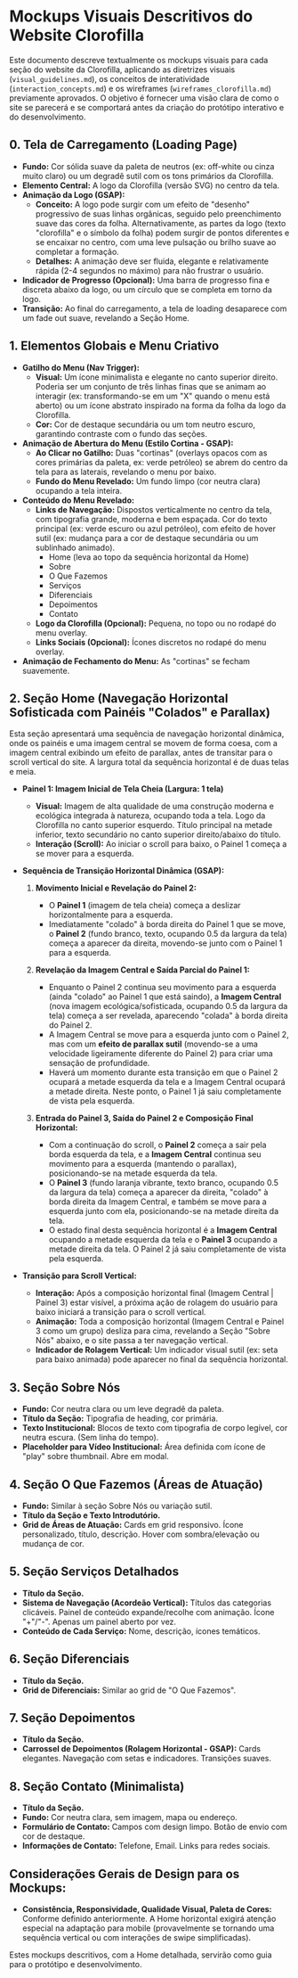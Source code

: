 # Mockups Visuais Descritivos do Website Clorofilla

Este documento descreve textualmente os mockups visuais para cada seção do website da Clorofilla, aplicando as diretrizes visuais (`visual_guidelines.md`), os conceitos de interatividade (`interaction_concepts.md`) e os wireframes (`wireframes_clorofilla.md`) previamente aprovados. O objetivo é fornecer uma visão clara de como o site se parecerá e se comportará antes da criação do protótipo interativo e do desenvolvimento.

## 0. Tela de Carregamento (Loading Page)

*   **Fundo:** Cor sólida suave da paleta de neutros (ex: off-white ou cinza muito claro) ou um degradê sutil com os tons primários da Clorofilla.
*   **Elemento Central:** A logo da Clorofilla (versão SVG) no centro da tela.
*   **Animação da Logo (GSAP):**
    *   **Conceito:** A logo pode surgir com um efeito de "desenho" progressivo de suas linhas orgânicas, seguido pelo preenchimento suave das cores da folha. Alternativamente, as partes da logo (texto "clorofilla" e o símbolo da folha) podem surgir de pontos diferentes e se encaixar no centro, com uma leve pulsação ou brilho suave ao completar a formação.
    *   **Detalhes:** A animação deve ser fluida, elegante e relativamente rápida (2-4 segundos no máximo) para não frustrar o usuário.
*   **Indicador de Progresso (Opcional):** Uma barra de progresso fina e discreta abaixo da logo, ou um círculo que se completa em torno da logo.
*   **Transição:** Ao final do carregamento, a tela de loading desaparece com um fade out suave, revelando a Seção Home.

## 1. Elementos Globais e Menu Criativo

*   **Gatilho do Menu (Nav Trigger):**
    *   **Visual:** Um ícone minimalista e elegante no canto superior direito. Poderia ser um conjunto de três linhas finas que se animam ao interagir (ex: transformando-se em um "X" quando o menu está aberto) ou um ícone abstrato inspirado na forma da folha da logo da Clorofilla.
    *   **Cor:** Cor de destaque secundária ou um tom neutro escuro, garantindo contraste com o fundo das seções.
*   **Animação de Abertura do Menu (Estilo Cortina - GSAP):**
    *   **Ao Clicar no Gatilho:** Duas "cortinas" (overlays opacos com as cores primárias da paleta, ex: verde petróleo) se abrem do centro da tela para as laterais, revelando o menu por baixo.
    *   **Fundo do Menu Revelado:** Um fundo limpo (cor neutra clara) ocupando a tela inteira.
*   **Conteúdo do Menu Revelado:**
    *   **Links de Navegação:** Dispostos verticalmente no centro da tela, com tipografia grande, moderna e bem espaçada. Cor do texto principal (ex: verde escuro ou azul petróleo), com efeito de hover sutil (ex: mudança para a cor de destaque secundária ou um sublinhado animado).
        *   Home (leva ao topo da sequência horizontal da Home)
        *   Sobre
        *   O Que Fazemos
        *   Serviços
        *   Diferenciais
        *   Depoimentos
        *   Contato
    *   **Logo da Clorofilla (Opcional):** Pequena, no topo ou no rodapé do menu overlay.
    *   **Links Sociais (Opcional):** Ícones discretos no rodapé do menu overlay.
*   **Animação de Fechamento do Menu:** As "cortinas" se fecham suavemente.

## 2. Seção Home (Navegação Horizontal Sofisticada com Painéis "Colados" e Parallax)

Esta seção apresentará uma sequência de navegação horizontal dinâmica, onde os painéis e uma imagem central se movem de forma coesa, com a imagem central exibindo um efeito de parallax, antes de transitar para o scroll vertical do site. A largura total da sequência horizontal é de duas telas e meia.

*   **Painel 1: Imagem Inicial de Tela Cheia (Largura: 1 tela)**
    *   **Visual:** Imagem de alta qualidade de uma construção moderna e ecológica integrada à natureza, ocupando toda a tela. Logo da Clorofilla no canto superior esquerdo. Título principal na metade inferior, texto secundário no canto superior direito/abaixo do título.
    *   **Interação (Scroll):** Ao iniciar o scroll para baixo, o Painel 1 começa a se mover para a esquerda.

*   **Sequência de Transição Horizontal Dinâmica (GSAP):**
    1.  **Movimento Inicial e Revelação do Painel 2:**
        *   O **Painel 1** (imagem de tela cheia) começa a deslizar horizontalmente para a esquerda.
        *   Imediatamente "colado" à borda direita do Painel 1 que se move, o **Painel 2** (fundo branco, texto, ocupando 0.5 da largura da tela) começa a aparecer da direita, movendo-se junto com o Painel 1 para a esquerda.

    2.  **Revelação da Imagem Central e Saída Parcial do Painel 1:**
        *   Enquanto o Painel 2 continua seu movimento para a esquerda (ainda "colado" ao Painel 1 que está saindo), a **Imagem Central** (nova imagem ecológica/sofisticada, ocupando 0.5 da largura da tela) começa a ser revelada, aparecendo "colada" à borda direita do Painel 2.
        *   A Imagem Central se move para a esquerda junto com o Painel 2, mas com um **efeito de parallax sutil** (movendo-se a uma velocidade ligeiramente diferente do Painel 2) para criar uma sensação de profundidade.
        *   Haverá um momento durante esta transição em que o Painel 2 ocupará a metade esquerda da tela e a Imagem Central ocupará a metade direita. Neste ponto, o Painel 1 já saiu completamente de vista pela esquerda.

    3.  **Entrada do Painel 3, Saída do Painel 2 e Composição Final Horizontal:**
        *   Com a continuação do scroll, o **Painel 2** começa a sair pela borda esquerda da tela, e a **Imagem Central** continua seu movimento para a esquerda (mantendo o parallax), posicionando-se na metade esquerda da tela.
        *   O **Painel 3** (fundo laranja vibrante, texto branco, ocupando 0.5 da largura da tela) começa a aparecer da direita, "colado" à borda direita da Imagem Central, e também se move para a esquerda junto com ela, posicionando-se na metade direita da tela.
        *   O estado final desta sequência horizontal é a **Imagem Central** ocupando a metade esquerda da tela e o **Painel 3** ocupando a metade direita da tela. O Painel 2 já saiu completamente de vista pela esquerda.

*   **Transição para Scroll Vertical:**
    *   **Interação:** Após a composição horizontal final (Imagem Central | Painel 3) estar visível, a próxima ação de rolagem do usuário para baixo iniciará a transição para o scroll vertical.
    *   **Animação:** Toda a composição horizontal (Imagem Central e Painel 3 como um grupo) desliza para cima, revelando a Seção "Sobre Nós" abaixo, e o site passa a ter navegação vertical.
    *   **Indicador de Rolagem Vertical:** Um indicador visual sutil (ex: seta para baixo animada) pode aparecer no final da sequência horizontal.

## 3. Seção Sobre Nós

*   **Fundo:** Cor neutra clara ou um leve degradê da paleta.
*   **Título da Seção:** Tipografia de heading, cor primária.
*   **Texto Institucional:** Blocos de texto com tipografia de corpo legível, cor neutra escura. (Sem linha do tempo).
*   **Placeholder para Vídeo Institucional:** Área definida com ícone de "play" sobre thumbnail. Abre em modal.

## 4. Seção O Que Fazemos (Áreas de Atuação)

*   **Fundo:** Similar à seção Sobre Nós ou variação sutil.
*   **Título da Seção e Texto Introdutório.**
*   **Grid de Áreas de Atuação:** Cards em grid responsivo. Ícone personalizado, título, descrição. Hover com sombra/elevação ou mudança de cor.

## 5. Seção Serviços Detalhados

*   **Título da Seção.**
*   **Sistema de Navegação (Acordeão Vertical):** Títulos das categorias clicáveis. Painel de conteúdo expande/recolhe com animação. Ícone "+"/"-". Apenas um painel aberto por vez.
*   **Conteúdo de Cada Serviço:** Nome, descrição, ícones temáticos.

## 6. Seção Diferenciais

*   **Título da Seção.**
*   **Grid de Diferenciais:** Similar ao grid de "O Que Fazemos".

## 7. Seção Depoimentos

*   **Título da Seção.**
*   **Carrossel de Depoimentos (Rolagem Horizontal - GSAP):** Cards elegantes. Navegação com setas e indicadores. Transições suaves.

## 8. Seção Contato (Minimalista)

*   **Título da Seção.**
*   **Fundo:** Cor neutra clara, sem imagem, mapa ou endereço.
*   **Formulário de Contato:** Campos com design limpo. Botão de envio com cor de destaque.
*   **Informações de Contato:** Telefone, Email. Links para redes sociais.

## Considerações Gerais de Design para os Mockups:

*   **Consistência, Responsividade, Qualidade Visual, Paleta de Cores:** Conforme definido anteriormente. A Home horizontal exigirá atenção especial na adaptação para mobile (provavelmente se tornando uma sequência vertical ou com interações de swipe simplificadas).

Estes mockups descritivos, com a Home detalhada, servirão como guia para o protótipo e desenvolvimento.
